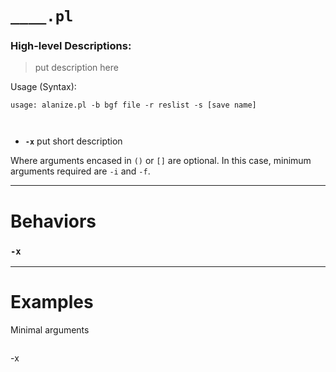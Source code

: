 
# `____.pl`
### High-level Descriptions:



> put description here

Usage (Syntax):
```
usage: alanize.pl -b bgf file -r reslist -s [save name]



```
* **`-x`** put short description

Where arguments encased in `()` or `[]` are optional. In this case, minimum arguments required are `-i` and `-f`.
 
---


# Behaviors
### `-x`
---
# Examples
Minimal arguments
```
```
-x
```
```
